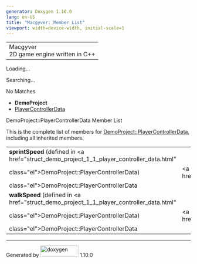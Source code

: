 ```yaml
---
generator: Doxygen 1.10.0
lang: en-US
title: "Macgyver: Member List"
viewport: width=device-width, initial-scale=1
---
```


<div id="top">

<div id="titlearea">

<table data-cellspacing="0" data-cellpadding="0">
<colgroup>
<col style="width: 100%" />
</colgroup>
<tbody>
<tr id="projectrow" class="odd">
<td id="projectalign"><div id="projectname">
Macgyver
</div>
<div id="projectbrief">
2D game engine written in C++
</div></td>
</tr>
</tbody>
</table>

</div>

<div id="main-nav">

</div>

<div id="MSearchSelectWindow"
onmouseover="return searchBox.OnSearchSelectShow()"
onmouseout="return searchBox.OnSearchSelectHide()"
onkeydown="return searchBox.OnSearchSelectKey(event)">

</div>

<div id="MSearchResultsWindow">

<div id="MSearchResults">

<div class="SRPage">

<div id="SRIndex">

<div id="SRResults">

</div>

<div id="Loading" class="SRStatus">

Loading...

</div>

<div id="Searching" class="SRStatus">

Searching...

</div>

<div id="NoMatches" class="SRStatus">

No Matches

</div>

</div>

</div>

</div>

</div>

<div id="nav-path" class="navpath">

- **DemoProject**
- <a href="struct_demo_project_1_1_player_controller_data.html"
  class="el">PlayerControllerData</a>

</div>

</div>

<div class="header">

<div class="headertitle">

<div class="title">

DemoProject::PlayerControllerData Member List

</div>

</div>

</div>

<div class="contents">

This is the complete list of members for
<a href="struct_demo_project_1_1_player_controller_data.html"
class="el">DemoProject::PlayerControllerData</a>, including all
inherited members.

|                                                                                           |                                                               |     |
|-------------------------------------------------------------------------------------------|---------------------------------------------------------------|-----|
| **sprintSpeed** (defined in <a href="struct_demo_project_1_1_player_controller_data.html" 
 class="el">DemoProject::PlayerControllerData</a>)                                          | <a href="struct_demo_project_1_1_player_controller_data.html" 
                                                                                             class="el">DemoProject::PlayerControllerData</a>               |     |
| **walkSpeed** (defined in <a href="struct_demo_project_1_1_player_controller_data.html"   
 class="el">DemoProject::PlayerControllerData</a>)                                          | <a href="struct_demo_project_1_1_player_controller_data.html" 
                                                                                             class="el">DemoProject::PlayerControllerData</a>               |     |

</div>

------------------------------------------------------------------------

<span class="small">Generated
by [<img src="doxygen.svg" class="footer" width="104" height="31"
alt="doxygen" />](https://www.doxygen.org/index.html) 1.10.0</span>
